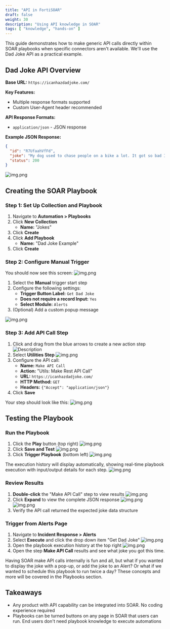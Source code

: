 ```yaml
---
title: "API in FortiSOAR"
draft: false
weight: 30
description: "Using API knowledge in SOAR"
tags: [ "knowledge", "hands-on" ]
---
```


This guide demonstrates how to make generic API calls directly within SOAR playbooks when specific connectors aren't available. We'll use the Dad Joke API as a practical example.

## Dad Joke API Overview

**Base URL:** `https://icanhazdadjoke.com/`

**Key Features:**

- Multiple response formats supported
- Custom User-Agent header recommended

**API Response Formats:**

- `application/json` - JSON response

**Example JSON Response:**

```json
{
  "id": "R7UfaahVfFd",
  "joke": "My dog used to chase people on a bike a lot. It got so bad I had to take his bike away.",
  "status": 200
}
```

![img.png](images/dad_joke_api_curl_picture.png)

## Creating the SOAR Playbook

### Step 1: Set Up Collection and Playbook

1. Navigate to **Automation > Playbooks**
2. Click **New Collection**
    - **Name:** "Jokes"
3. Click **Create**
4. Click **Add Playbook**
    - **Name:** "Dad Joke Example"
5. Click **Create**

### Step 2: Configure Manual Trigger

You should now see this screen:
![img.png](images/choose_start_step_dad_joke.png?height=400px)

1. Select the **Manual** trigger start step
2. Configure the following settings:
    - **Trigger Button Label:** `Get Dad Joke`
    - **Does not require a record Input:** `Yes`
    - **Select Module:** `Alerts`
3. (Optional) Add a custom popup message

![img.png](images/filled_out_manual_input.png?height=400px)

### Step 3: Add API Call Step

1. Click and drag from the blue arrows to create a new action step
   ![Description](images/drag_playbook_step.gif?height=400px)
2. Select **Utilities Step**
   ![img.png](images/utiliites_step.png)
3. Configure the API call:
    - **Name:** `Make API Call`
    - **Action:** "Utils: Make Rest API Call"
    - **URL:** `https://icanhazdadjoke.com/`
    - **HTTP Method:** `GET`
    - **Headers:** `{"Accept": "application/json"}`
4. Click **Save**

Your step should look like this:
![img.png](images/dad_joke_query_api.png?height=500px)

## Testing the Playbook

### Run the Playbook

1. Click the **Play** button (top right)
   ![img.png](images/play_button.png)
2. Click **Save and Test**
   ![img.png](images/save_and_test.png)
3. Click **Trigger Playbook** (bottom left)
   ![img.png](images/trigger_playbook.png)

The execution history will display automatically, showing real-time playbook execution with input/output details for each step.
![img.png](images/executed_playbook_logs.png?height=200px)

### Review Results

1. **Double-click** the "Make API Call" step to view results
   ![img.png](images/make_api_call_results.png?height=300px)
2. Click **Expand** to view the complete JSON response
   ![img.png](images/expand_json.png)
   ![img.png](images/make_api_call_results_full.png?height=400px)
3. Verify the API call returned the expected joke data structure

### Trigger from Alerts Page

1. Navigate to **Incident Response > Alerts**
2. Select **Execute** and click the drop down item "Get Dad Joke"
   ![img.png](images/execute_dad_joke.png?height=400px)
3. Open the playbook execution history at the top right
   ![img.png](images/playbook_history_icon.png)
4. Open the step **Make API Call** results and see what joke you got this time.

Having SOAR make API calls internally is fun and all, but what if you wanted to display the joke with a pop-up, or add the joke to an Alert? Or what if we wanted to schedule this playbook to run twice a day? These concepts and more will be covered in the Playbooks section.

## Takeaways

- Any product with API capability can be integrated into SOAR. No coding experience required
- Playbooks can be turned buttons on any page in SOAR that users can run. End users don't need playbook knowledge to execute automations